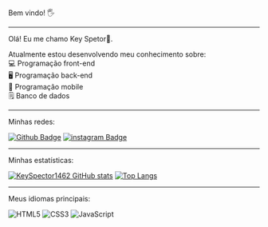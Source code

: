 Bem vindo! 🖐️

<hr>

Olá! Eu me chamo Key Spetor🌙.

Atualmente estou desenvolvendo meu conhecimento sobre: <br>
💻 Programação front-end <br>
🖥️ Programação back-end <br>
📱  Programação mobile <br>
🗒️  Banco de dados <br>

<hr>

Minhas redes:

[![Github Badge](https://img.shields.io/badge/-Github-000?style=flat-square&logo=Github&logoColor=white&link=https://github.com/KeySpector1462)](https://github.com/KeySpector1462) [![instagram Badge](https://img.shields.io/badge/-instagram-purple?style=flat-square&logo=instagram&logoColor=white&link=https://instagram.com/kaiquepereira0_0)](https://instagram.com/kaiquepereira0_0)


<hr>

Minhas estatísticas:

[![KeySpector1462 GitHub stats](https://github-readme-stats.vercel.app/api?username=KeySpector1462)](https://github.com/KeySpector1462/github-readme-stats) [![Top Langs](https://github-readme-stats.vercel.app/api/top-langs/?username=KeySpector1462&layout=compact)](https://github.com/KeySpector1462/github-readme-stats)

<hr>

Meus idiomas principais:

![HTML5](https://img.shields.io/badge/html5-%23E34F26.svg?style=for-the-badge&logo=html5&logoColor=white) ![CSS3](https://img.shields.io/badge/css3-%231572B6.svg?style=for-the-badge&logo=css3&logoColor=white) ![JavaScript](https://img.shields.io/badge/javascript-%23323330.svg?style=for-the-badge&logo=javascript&logoColor=%23F7DF1E)


